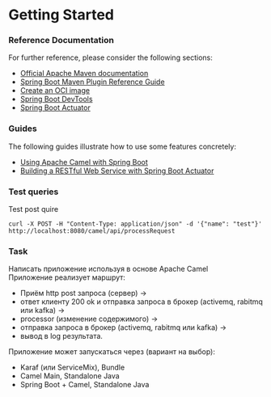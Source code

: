 # Getting Started

### Reference Documentation
For further reference, please consider the following sections:

* [Official Apache Maven documentation](https://maven.apache.org/guides/index.html)
* [Spring Boot Maven Plugin Reference Guide](https://docs.spring.io/spring-boot/docs/2.6.6/maven-plugin/reference/html/)
* [Create an OCI image](https://docs.spring.io/spring-boot/docs/2.6.6/maven-plugin/reference/html/#build-image)
* [Spring Boot DevTools](https://docs.spring.io/spring-boot/docs/2.6.6/reference/htmlsingle/#using-boot-devtools)
* [Spring Boot Actuator](https://docs.spring.io/spring-boot/docs/2.6.6/reference/htmlsingle/#production-ready)

### Guides
The following guides illustrate how to use some features concretely:

* [Using Apache Camel with Spring Boot](https://camel.apache.org/camel-spring-boot/latest/spring-boot.html)
* [Building a RESTful Web Service with Spring Boot Actuator](https://spring.io/guides/gs/actuator-service/)

### Test queries

Test post quire

    curl -X POST -H "Content-Type: application/json" -d '{"name": "test"}' http://localhost:8080/camel/api/processRequest

### Task

Написать приложение используя в основе Apache Camel<br>
Приложение реализует маршрут:<br>
* Приём http post запроса (сервер) -> <br>
* ответ клиенту 200 ok и отправка запроса в брокер (activemq, rabitmq или kafka) -> <br>
* processor (изменение содержимого) -> <br>
* отправка запроса в брокер (activemq, rabitmq или kafka) -> <br>
* вывод в log результата.

Приложение может запускаться через (вариант на выбор):<br>
* Karaf (или ServiceMix), Bundle<br>
* Camel Main, Standalone Java<br>
* Spring Boot + Camel, Standalone Java<br>